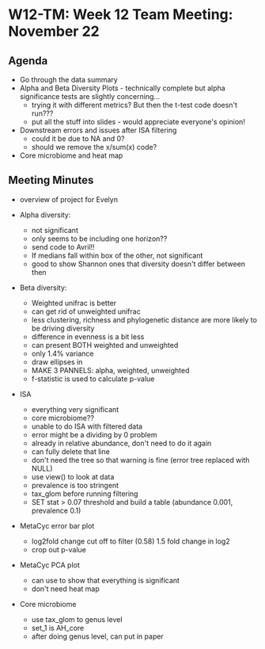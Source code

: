 # W12-TM: Week 12 Team Meeting: November 22

## Agenda

* Go through the data summary
* Alpha and Beta Diversity Plots - technically complete but alpha significance tests are slightly concerning...
  *  trying it with different metrics? But then the t-test code doesn't run???
  *  put all the stuff into slides - would appreciate everyone's opinion!
* Downstream errors and issues after ISA filtering
  * could it be due to NA and 0?
  * should we remove the x/sum(x) code? 
* Core microbiome and heat map

## Meeting Minutes
* overview of project for Evelyn

* Alpha diversity:
  * not significant
  * only seems to be including one horizon??
  * send code to Avril!!
  * If medians fall within box of the other, not significant
  * good to show Shannon ones that diversity doesn't differ between then
* Beta diversity:
  * Weighted unifrac is better
  * can get rid of unweighted unifrac
  * less clustering, richness and phylogenetic distance are more likely to be driving diversity
  * difference in evenness is a bit less
  * can present BOTH weighted and unweighted
  * only 1.4% variance
  * draw ellipses in
  * MAKE 3 PANNELS: alpha, weighted, unweighted
  * f-statistic is used to calculate p-value
 
* ISA
  * everything very significant
  * core microbiome??
  * unable to do ISA with filtered data
  * error might be a dividing by 0 problem
  * already in relative abundance, don't need to do it again
  * can fully delete that line
  * don't need the tree so that warning is fine (error tree replaced with NULL)
  * use view() to look at data
  * prevalence is too stringent
  * tax_glom before running filtering
  * SET stat > 0.07 threshold and build a table (abundance 0.001, prevalence 0.1)

* MetaCyc error bar plot
  * log2fold change cut off to filter (0.58) 1.5 fold change in log2
  * crop out p-value
*  MetaCyc PCA plot
   * can use to show that everything is significant
   * don't need heat map
* Core microbiome
  * use tax_glom to genus level
  * set_1 is AH_core
  * after doing genus level, can put in paper    
